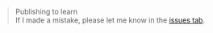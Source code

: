 > Publishing to learn  
If I made a mistake, please let me know in the [issues tab](https://github.com/sambalsam007/ft_philosophers/issues).
